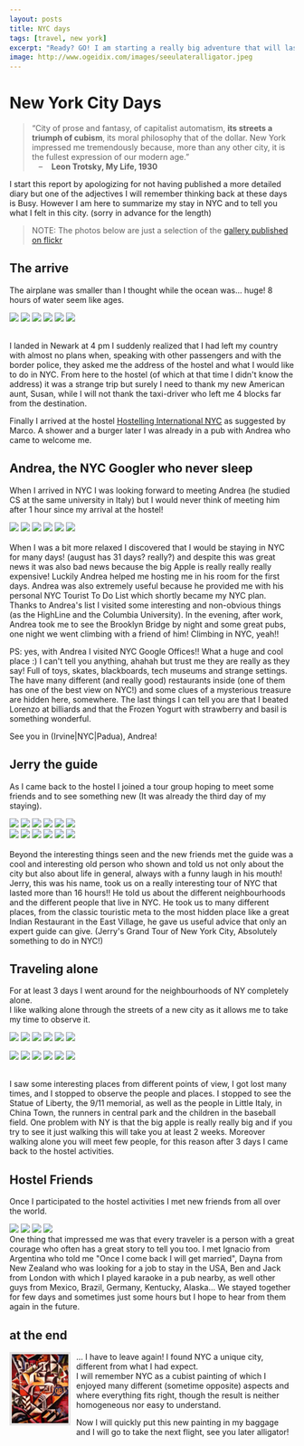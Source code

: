 ```yaml
---
layout: posts
title: NYC days
tags: [travel, new york]
excerpt: "Ready? GO! I am starting a really big adventure that will last not less than 8 months."
image: http://www.ogeidix.com/images/seeulateralligator.jpeg
---
```

New York City Days
==================

> “City of prose and fantasy, of capitalist automatism, **its streets a triumph of cubism**, its moral philosophy that of the dollar. New York impressed me tremendously because, more than any other city, it is the fullest expression of our modern age.”   
&nbsp;&nbsp; – &nbsp;&nbsp; **Leon Trotsky, My Life, 1930**

I start this report by apologizing for not having  published a more detailed diary but one of the adjectives  I will remember  thinking back at these days is Busy. 
However I am here to summarize my stay in NYC and to tell you what I felt in this city. (sorry in advance for the length)

> NOTE: The photos below are just a selection of the <a href="http://www.flickr.com/photos/ogeidix/sets/72157631418045748/">gallery published on flickr</a>


The arrive
----------
The airplane was smaller than I thought while the ocean was... huge! 8 hours of water seem like ages.
<div class="gallery">
<a href="http://www.flickr.com/photos/ogeidix/7911494904/in/set-72157631362259196"><img src="http://farm9.staticflickr.com/8316/7911494904_8735b88fd6_s.jpg" /></a>
<a href="http://www.flickr.com/photos/ogeidix/7911495812/in/set-72157631362259196"><img src="http://farm9.staticflickr.com/8310/7911495812_4d5b7966b8_s.jpg" /></a>
<a href="http://www.flickr.com/photos/ogeidix/7911496922/in/set-72157631362259196"><img src="http://farm9.staticflickr.com/8457/7911496922_ab0d308754_s.jpg" /></a>
<a href="http://www.flickr.com/photos/ogeidix/7911499020/in/set-72157631362259196"><img src="http://farm9.staticflickr.com/8176/7911499020_9220fc17d8_s.jpg" /></a>
<a href="http://www.flickr.com/photos/ogeidix/7935878194/in/set-72157631418045748"><img src="http://farm9.staticflickr.com/8297/7935878194_49e4409264_s.jpg" /></a>
<a href="http://www.flickr.com/photos/ogeidix/7935878928/in/set-72157631418045748"><img src="http://farm9.staticflickr.com/8307/7935878928_6f12880cb0_s.jpg" /></a>
<br /><br />
</div>

I landed in Newark at 4 pm I suddenly realized that I had left my country with almost no plans when, speaking with other passengers and with the border police, they asked me the address of the hostel and what I would like to do in NYC. 
From here to the hostel (of which at that time I didn't know the address) it was a strange trip but surely I need to thank my new American aunt, Susan, while I will not thank the taxi-driver who left me 4 blocks far from the destination. 

Finally I arrived at the hostel <a href="http://www.hiusa.org/nyc">Hostelling International NYC</a> as suggested by Marco.
A shower and a burger later I was already in a pub with Andrea who came to welcome me.


Andrea, the NYC Googler who never sleep
---------------------------------------
When I arrived in  NYC I was looking forward to meeting Andrea (he studied CS at the same university in Italy) but I would never think of  meeting him after 1 hour since my arrival at the hostel!
<div class="gallery">
<a href="http://www.flickr.com/photos/ogeidix/7935877136/in/set-72157631418045748"><img src="http://farm9.staticflickr.com/8299/7935877136_8710a89548_s.jpg" /></a>
<a href="http://www.flickr.com/photos/ogeidix/7935896940/in/set-72157631418045748"><img src="http://farm9.staticflickr.com/8438/7935896940_a0ee518210_s.jpg" /></a>
<a href="http://www.flickr.com/photos/ogeidix/7935876318/in/set-72157631418045748"><img src="http://farm9.staticflickr.com/8175/7935876318_2d173da7ea_s.jpg" /></a>
<a href="http://www.flickr.com/photos/ogeidix/7935879204/in/set-72157631418045748"><img src="http://farm9.staticflickr.com/8305/7935879204_ac1ddc854d_s.jpg" /></a>
<a href="http://www.flickr.com/photos/ogeidix/7935880712/in/set-72157631418045748"><img src="http://farm9.staticflickr.com/8436/7935880712_4f68bb1647_s.jpg" /></a>
<a href="http://www.flickr.com/photos/ogeidix/7935881892/in/set-72157631418045748"><img src="http://farm9.staticflickr.com/8456/7935881892_6fc01577c2_s.jpg" /></a>
<br /><br />
</div>
When I was a bit more relaxed I discovered that I would be staying in NYC for many days! (august has 31 days? really?) and despite this was  great news it was also  bad news  because the big Apple is really really really expensive! 
Luckily Andrea helped me hosting me in his room for the first days. Andrea was also extremely useful because he provided me with his personal NYC Tourist To Do List which shortly became my NYC plan. Thanks to Andrea's list I visited some interesting and non-obvious things (as the HighLine and the Columbia University). In the evening, after work, Andrea took me to see the Brooklyn Bridge by night and some great pubs, one night we went climbing with a friend of him! Climbing in NYC, yeah!!

PS: yes, with Andrea I visited NYC Google Offices!! What a huge and cool place :) I can't tell you anything, ahahah but trust me they are really as they say! Full of toys, skates, blackboards, tech museums and strange settings. The have many different (and really good) restaurants inside (one of them has one of the best view on NYC!) and  some clues of a mysterious treasure are hidden here, somewhere. The last things  I can tell you are that I beated Lorenzo at  billiards and that the Frozen Yogurt with strawberry and basil is something wonderful.

See you in (Irvine|NYC|Padua), Andrea!

Jerry the guide
---------------
As I came back to the hostel I joined a tour group hoping to meet some friends and to see something new (It was already the third day of my staying).  
<div class="gallery">
<a href="http://www.flickr.com/photos/ogeidix/7935888520/in/set-72157631418045748"><img src="http://farm9.staticflickr.com/8435/7935888520_f5ef65676c_s.jpg" /></a>
<a href="http://www.flickr.com/photos/ogeidix/7935898308/in/set-72157631418045748"><img src="http://farm9.staticflickr.com/8458/7935898308_6432be63a1_s.jpg" /></a>
<a href="http://www.flickr.com/photos/ogeidix/7935890080/in/set-72157631418045748"><img src="http://farm9.staticflickr.com/8302/7935890080_cd7a62299a_s.jpg" /></a>
<a href="http://www.flickr.com/photos/ogeidix/7935893068/in/set-72157631418045748"><img src="http://farm9.staticflickr.com/8173/7935893068_b7d1160199_s.jpg" /></a>
<a href="http://www.flickr.com/photos/ogeidix/7935906278/in/set-72157631418045748"><img src="http://farm9.staticflickr.com/8305/7935906278_346681bb1e_s.jpg" /></a>
<a href="http://www.flickr.com/photos/ogeidix/7935924144/in/set-72157631418045748"><img src="http://farm9.staticflickr.com/8036/7935924144_a263bd47c6_s.jpg" /></a>
<br />
<a href="http://www.flickr.com/photos/ogeidix/7935903752/in/set-72157631418045748"><img src="http://farm9.staticflickr.com/8170/7935903752_98eaea656d_s.jpg" /></a>
<a href="http://www.flickr.com/photos/ogeidix/7935897984/in/set-72157631418045748"><img src="http://farm9.staticflickr.com/8310/7935897984_3b9f95c76c_s.jpg" /></a>
<a href="http://www.flickr.com/photos/ogeidix/7935890458/in/set-72157631418045748"><img src="http://farm9.staticflickr.com/8316/7935890458_4814960b91_s.jpg" /></a>
<a href="http://www.flickr.com/photos/ogeidix/7935891344/in/set-72157631418045748"><img src="http://farm9.staticflickr.com/8181/7935891344_732653c6fb_s.jpg" /></a>
<a href="http://www.flickr.com/photos/ogeidix/7935919514/in/set-72157631418045748"><img src="http://farm9.staticflickr.com/8442/7935919514_0e1ddeb75e_s.jpg" /></a>
<a href="http://www.flickr.com/photos/ogeidix/7935928086/in/set-72157631418045748"><img src="http://farm9.staticflickr.com/8459/7935928086_a1b56fa8e7_s.jpg" /></a>
<br /><br />
</div>
Beyond the interesting things seen and the new friends met the guide was a cool and interesting old person who shown and told us not only about the city but also about life in general, always with a funny laugh in his mouth!   
Jerry, this was his name, took us on a really interesting tour of  NYC that lasted more than 16 hours!!    
He told us about the different neighbourhoods and the different people that live in NYC. He took us to many different places, from the classic touristic meta to the most hidden place like a great Indian Restaurant in the East Village, he gave us useful advice that only an expert guide can give. (Jerry's Grand Tour of New York City, Absolutely something to do in NYC!)


Traveling alone
----------------
For at least 3 days I went around for the neighbourhoods of NY completely alone.    
I like  walking alone through the streets of a new city as it allows me to take my time to observe it.
<div class="gallery">
<a href="http://www.flickr.com/photos/ogeidix/7935882288/in/set-72157631418045748"><img src="http://farm9.staticflickr.com/8454/7935882288_77e83019ef_s.jpg" /></a>
<a href="http://www.flickr.com/photos/ogeidix/7935894438/in/set-72157631418045748"><img src="http://farm9.staticflickr.com/8314/7935894438_8c28ff22cf_s.jpg" /></a>
<a href="http://www.flickr.com/photos/ogeidix/7935895056/in/set-72157631418045748"><img src="http://farm9.staticflickr.com/8178/7935895056_d9e5e51541_s.jpg" /></a>
<a href="http://www.flickr.com/photos/ogeidix/7935913762/in/set-72157631418045748"><img src="http://farm9.staticflickr.com/8318/7935913762_cb831da36f_s.jpg" /></a>
<a href="http://www.flickr.com/photos/ogeidix/7935885560/in/set-72157631418045748"><img src="http://farm9.staticflickr.com/8449/7935885560_8dfb9ef4f4_s.jpg" /></a>
<a href="http://www.flickr.com/photos/ogeidix/7935924546/in/set-72157631418045748"><img src="http://farm9.staticflickr.com/8444/7935924546_75e89276cb_s.jpg" /></a>
<br />

<a href="http://www.flickr.com/photos/ogeidix/7935887774/in/set-72157631418045748"><img src="http://farm9.staticflickr.com/8458/7935887774_ab46995ab8_s.jpg" /></a>
<a href="http://www.flickr.com/photos/ogeidix/7935889238/in/set-72157631418045748"><img src="http://farm9.staticflickr.com/8435/7935889238_ea3c452611_s.jpg" /></a>
<a href="http://www.flickr.com/photos/ogeidix/7935928872/in/set-72157631418045748"><img src="http://farm9.staticflickr.com/8436/7935928872_083387af15_s.jpg" /></a>
<a href="http://www.flickr.com/photos/ogeidix/7935934994/in/set-72157631418045748"><img src="http://farm9.staticflickr.com/8173/7935934994_1b5b6d0d80_s.jpg" /></a>
<a href="http://www.flickr.com/photos/ogeidix/7935933310/in/set-72157631418045748"><img src="http://farm9.staticflickr.com/8301/7935933310_5e32d4ce11_s.jpg" /></a>
<a href="http://www.flickr.com/photos/ogeidix/7935899684/in/set-72157631418045748"><img src="http://farm9.staticflickr.com/8178/7935899684_e2e0682671_s.jpg" /></a>
<br /><br />
</div>
I saw some interesting places from different points of view, I got lost many times, and I stopped to observe the people and places.   
I stopped to see the Statue of Liberty, the 9/11 memorial, as well as the people in Little Italy, in China Town, the runners in central park and the children in the baseball field.   
One problem with NY is that the big apple is really really big and if you try to see it just walking this will take you at least 2 weeks.
Moreover walking alone you will meet few people, for this reason after 3 days I came back to the hostel activities.

Hostel Friends
--------------
Once I participated to the hostel activities I met new friends from all over the world.
<div class="gallery">
<a href="http://www.flickr.com/photos/ogeidix/7935983012/in/set-72157631418045748"><img src="http://farm9.staticflickr.com/8304/7935983012_faf05dbb68_s.jpg" /></a>
<a href="http://www.flickr.com/photos/ogeidix/7935982696/in/set-72157631418045748"><img src="http://farm9.staticflickr.com/8034/7935982696_1f2ae55af7_s.jpg" /></a>
<a href="http://www.flickr.com/photos/ogeidix/7935907118/in/set-72157631418045748"><img src="http://farm9.staticflickr.com/8182/7935907118_602e73a9e7_s.jpg" /></a>
<a href="http://www.flickr.com/photos/ogeidix/7941670284/in/set-72157631418045748"><img src="http://farm9.staticflickr.com/8318/7941670284_ec2572e5d9_s.jpg" /></a>
</div>
One thing that impressed me was that every traveler is a person with a great courage who often has a great story to tell you too.
I met Ignacio from Argentina who told me "Once I come back I will get married", Dayna from New Zealand who was looking for a job to stay in the USA, Ben and Jack from London with which I played karaoke in a pub nearby, as well other guys from Mexico, Brazil, Germany, Kentucky, Alaska...   
We stayed together for few days and sometimes just some hours but I hope to hear from them again in the future.


at the end
----------
<a href="/imags/cubist_cityscape.jpeg"><img src="/images/cubist_cityscape.jpeg" style="width: 100px; float: left; border: 4px solid #e3e3e3; margin: 0 10px 10px 0"/></a>
... I have to leave again! I found NYC a unique city, different from what I had expect.  
I will remember NYC as a cubist painting of which I enjoyed many different (sometime opposite) aspects and where everything fits right, though the result is neither homogeneous nor easy to understand.

Now I will quickly put this new painting in my baggage and I will go to take the next flight, see you later alligator!
<br /><br /><br /><br /><br />
